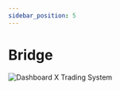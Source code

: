 ```yaml
---
sidebar_position: 5
---
```


# Bridge

![Dashboard X Trading System](/img/dashboard-x/overview.png)
